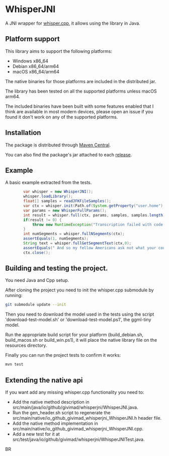 # WhisperJNI

A JNI wrapper for [whisper.cpp](https://github.com/ggerganov/whisper.cpp), it allows using the library in Java.

## Platform support 

This library aims to support the following platforms:

* Windows x86_64
* Debian x86_64/arm64
* macOS x86_64/arm64

The native binaries for those platforms are included in the distributed jar.

The library has been tested on all the supported platforms unless macOS arm64.

The included binaries have been built with some features enabled that I think are available in most modern devices,
please open an issue if you found it don't work on any of the supported platforms.

## Installation

The package is distributed through [Maven Central](https://central.sonatype.com/artifact/io.github.givimad/whisper-jni).

You can also find the package's jar attached to each [release](https://github.com/GiviMAD/whisper-jni/releases).

## Example

A basic example extracted from the tests.

```java
        var whisper = new WhisperJNI();
        whisper.loadLibrary();
        float[] samples = readJFKFileSamples();
        var ctx = whisper.init(Path.of(System.getProperty("user.home"), 'ggml-tiny.bin'));
        var params = new WhisperFullParams();
        int result = whisper.full(ctx, params, samples, samples.length);
        if(result != 0) {
            throw new RuntimeException("Transcription failed with code " + result);
        }
        int numSegments = whisper.fullNSegments(ctx);
        assertEquals(1, numSegments);
        String text = whisper.fullGetSegmentText(ctx,0);
        assertEquals(" And so my fellow Americans ask not what your country can do for you ask what you can do for your country.", text);
        ctx.close();
```

## Building and testing the project.

You need Java and Cpp setup.

After cloning the project you need to init the whisper.cpp submodule by running:

```sh
git submodule update --init
```

Then you need to download the model used in the tests using the script 'download-test-model.sh' or 'download-test-model.ps1', the ggml-tiny model.

Run the appropriate build script for your platform (build_debian.sh, build_macos.sh or build_win.ps1), it will place the native library file on the resources directory.

Finally you can run the project tests to confirm it works:

```sh
mvn test
```

## Extending the native api

If you want add any missing whisper.cpp functionality you need to:

* Add the native method description in src/main/java/io/github/givimad/whisperjni/WhisperJNI.java.
* Run the gen_header.sh script to regenerate the src/main/native/io_github_givimad_whisperjni_WhisperJNI.h header file. 
* Add the native method implementation in src/main/native/io_github_givimad_whisperjni_WhisperJNI.cpp.
* Add a new test for it at src/test/java/io/github/givimad/whisperjni/WhisperJNITest.java.

BR
